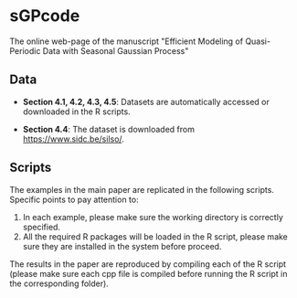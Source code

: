 # sGPcode
The online web-page of the manuscript "Efficient Modeling of Quasi-Periodic Data with Seasonal Gaussian Process"

## Data

- **Section 4.1, 4.2, 4.3, 4.5**: Datasets are automatically accessed or downloaded in the R scripts.

- **Section 4.4**: The dataset is downloaded from https://www.sidc.be/silso/.

## Scripts

The examples in the main paper are replicated in the following scripts. Specific points to pay attention to:
1. In each example, please make sure the working directory is correctly specified.
2. All the required R packages will be loaded in the R script, please make sure they are installed in the system before proceed.

The results in the paper are reproduced by compiling each of the R script (please make sure each cpp file is compiled before running the R script in the corresponding folder).

